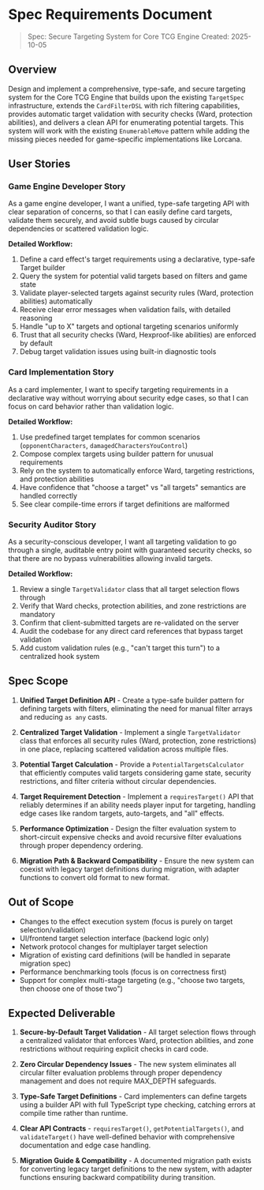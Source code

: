 # Spec Requirements Document

> Spec: Secure Targeting System for Core TCG Engine
> Created: 2025-10-05

## Overview

Design and implement a comprehensive, type-safe, and secure targeting system for the Core TCG Engine that builds upon the existing `TargetSpec` infrastructure, extends the `CardFilterDSL` with rich filtering capabilities, provides automatic target validation with security checks (Ward, protection abilities), and delivers a clean API for enumerating potential targets. This system will work with the existing `EnumerableMove` pattern while adding the missing pieces needed for game-specific implementations like Lorcana.

## User Stories

### Game Engine Developer Story

As a game engine developer, I want a unified, type-safe targeting API with clear separation of concerns, so that I can easily define card targets, validate them securely, and avoid subtle bugs caused by circular dependencies or scattered validation logic.

**Detailed Workflow:**
1. Define a card effect's target requirements using a declarative, type-safe Target builder
2. Query the system for potential valid targets based on filters and game state
3. Validate player-selected targets against security rules (Ward, protection abilities) automatically
4. Receive clear error messages when validation fails, with detailed reasoning
5. Handle "up to X" targets and optional targeting scenarios uniformly
6. Trust that all security checks (Ward, Hexproof-like abilities) are enforced by default
7. Debug target validation issues using built-in diagnostic tools

### Card Implementation Story

As a card implementer, I want to specify targeting requirements in a declarative way without worrying about security edge cases, so that I can focus on card behavior rather than validation logic.

**Detailed Workflow:**
1. Use predefined target templates for common scenarios (`opponentCharacters`, `damagedCharactersYouControl`)
2. Compose complex targets using builder pattern for unusual requirements
3. Rely on the system to automatically enforce Ward, targeting restrictions, and protection abilities
4. Have confidence that "choose a target" vs "all targets" semantics are handled correctly
5. See clear compile-time errors if target definitions are malformed

### Security Auditor Story

As a security-conscious developer, I want all targeting validation to go through a single, auditable entry point with guaranteed security checks, so that there are no bypass vulnerabilities allowing invalid targets.

**Detailed Workflow:**
1. Review a single `TargetValidator` class that all target selection flows through
2. Verify that Ward checks, protection abilities, and zone restrictions are mandatory
3. Confirm that client-submitted targets are re-validated on the server
4. Audit the codebase for any direct card references that bypass target validation
5. Add custom validation rules (e.g., "can't target this turn") to a centralized hook system

## Spec Scope

1. **Unified Target Definition API** - Create a type-safe builder pattern for defining targets with filters, eliminating the need for manual filter arrays and reducing `as any` casts.

2. **Centralized Target Validation** - Implement a single `TargetValidator` class that enforces all security rules (Ward, protection, zone restrictions) in one place, replacing scattered validation across multiple files.

3. **Potential Target Calculation** - Provide a `PotentialTargetsCalculator` that efficiently computes valid targets considering game state, security restrictions, and filter criteria without circular dependencies.

4. **Target Requirement Detection** - Implement a `requiresTarget()` API that reliably determines if an ability needs player input for targeting, handling edge cases like random targets, auto-targets, and "all" effects.

5. **Performance Optimization** - Design the filter evaluation system to short-circuit expensive checks and avoid recursive filter evaluations through proper dependency ordering.

6. **Migration Path & Backward Compatibility** - Ensure the new system can coexist with legacy target definitions during migration, with adapter functions to convert old format to new format.

## Out of Scope

- Changes to the effect execution system (focus is purely on target selection/validation)
- UI/frontend target selection interface (backend logic only)
- Network protocol changes for multiplayer target selection
- Migration of existing card definitions (will be handled in separate migration spec)
- Performance benchmarking tools (focus is on correctness first)
- Support for complex multi-stage targeting (e.g., "choose two targets, then choose one of those two")

## Expected Deliverable

1. **Secure-by-Default Target Validation** - All target selection flows through a centralized validator that enforces Ward, protection abilities, and zone restrictions without requiring explicit checks in card code.

2. **Zero Circular Dependency Issues** - The new system eliminates all circular filter evaluation problems through proper dependency management and does not require MAX_DEPTH safeguards.

3. **Type-Safe Target Definitions** - Card implementers can define targets using a builder API with full TypeScript type checking, catching errors at compile time rather than runtime.

4. **Clear API Contracts** - `requiresTarget()`, `getPotentialTargets()`, and `validateTarget()` have well-defined behavior with comprehensive documentation and edge case handling.

5. **Migration Guide & Compatibility** - A documented migration path exists for converting legacy target definitions to the new system, with adapter functions ensuring backward compatibility during transition.

